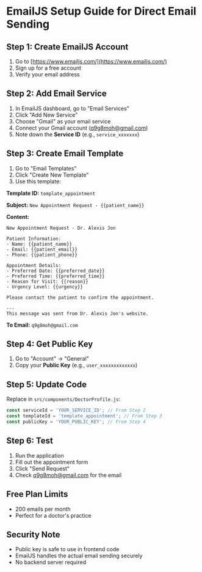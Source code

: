 # EmailJS Setup Guide for Direct Email Sending

## Step 1: Create EmailJS Account
1. Go to [https://www.emailjs.com/](https://www.emailjs.com/)
2. Sign up for a free account
3. Verify your email address

## Step 2: Add Email Service
1. In EmailJS dashboard, go to "Email Services"
2. Click "Add New Service"
3. Choose "Gmail" as your email service
4. Connect your Gmail account (q9g8moh@gmail.com)
5. Note down the **Service ID** (e.g., `service_xxxxxxx`)

## Step 3: Create Email Template
1. Go to "Email Templates"
2. Click "Create New Template"
3. Use this template:

**Template ID:** `template_appointment`

**Subject:** `New Appointment Request - {{patient_name}}`

**Content:**
```
New Appointment Request - Dr. Alexis Jon

Patient Information:
- Name: {{patient_name}}
- Email: {{patient_email}}
- Phone: {{patient_phone}}

Appointment Details:
- Preferred Date: {{preferred_date}}
- Preferred Time: {{preferred_time}}
- Reason for Visit: {{reason}}
- Urgency Level: {{urgency}}

Please contact the patient to confirm the appointment.

---
This message was sent from Dr. Alexis Jon's website.
```

**To Email:** `q9g8moh@gmail.com`

## Step 4: Get Public Key
1. Go to "Account" → "General"
2. Copy your **Public Key** (e.g., `user_xxxxxxxxxxxxx`)

## Step 5: Update Code
Replace in `src/components/DoctorProfile.js`:

```javascript
const serviceId = 'YOUR_SERVICE_ID'; // From Step 2
const templateId = 'template_appointment'; // From Step 3
const publicKey = 'YOUR_PUBLIC_KEY'; // From Step 4
```

## Step 6: Test
1. Run the application
2. Fill out the appointment form
3. Click "Send Request"
4. Check q9g8moh@gmail.com for the email

## Free Plan Limits
- 200 emails per month
- Perfect for a doctor's practice

## Security Note
- Public key is safe to use in frontend code
- EmailJS handles the actual email sending securely
- No backend server required
